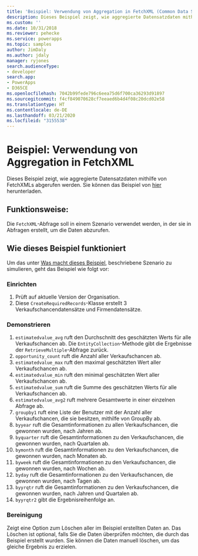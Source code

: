 ```yaml
---
title: 'Beispiel: Verwendung von Aggregation in FetchXML (Common Data Service) | Microsoft-Dokumentation'
description: Dieses Beispiel zeigt, wie aggregierte Datensatzdaten mithilfe von FetchXMLs abgerufen werden.
ms.custom: ''
ms.date: 10/31/2018
ms.reviewer: pehecke
ms.service: powerapps
ms.topic: samples
author: JimDaly
ms.author: jdaly
manager: ryjones
search.audienceType:
- developer
search.app:
- PowerApps
- D365CE
ms.openlocfilehash: 7042b99fede796c6eea75d6f700ca36293d91897
ms.sourcegitcommit: f4cf849070628cf7eeaed6b4d4f08c20dcd02e58
ms.translationtype: HT
ms.contentlocale: de-DE
ms.lasthandoff: 03/21/2020
ms.locfileid: "3155538"
---
```

# <a name="sample-use-aggregation-in-fetchxml"></a>Beispiel: Verwendung von Aggregation in FetchXML

<!-- https://docs.microsoft.com/dynamics365/customer-engagement/developer/org-service/sample-use-aggregation-fetchxml -->

Dieses Beispiel zeigt, wie aggregierte Datensatzdaten mithilfe von FetchXMLs abgerufen werden. Sie können das Beispiel von [hier](https://github.com/microsoft/PowerApps-Samples/tree/master/cds/orgsvc/C%23/UseAggregationInFetchXML) herunterladen.

## <a name="what-this-sample-does"></a>Funktionsweise:

Die `FetchXML`-Abfrage soll in einem Szenario verwendet werden, in der sie in Abfragen erstellt, um die Daten abzurufen.

## <a name="how-this-sample-works"></a>Wie dieses Beispiel funktioniert

Um das unter [Was macht dieses Beispiel](#what-this-sample-does), beschriebene Szenario zu simulieren, geht das Beispiel wie folgt vor:

### <a name="setup"></a>Einrichten

1. Prüft auf aktuelle Version der Organisation.
1. Diese `CreateRequiredRecords`-Klasse erstellt 3 Verkaufschancendatensätze und Firmendatensätze.

### <a name="demonstrate"></a>Demonstrieren

1. `estimatedvalue_avg` ruft den Durchschnitt des geschätzten Werts für alle Verkaufschancen ab. Die `EntityCollection`-Methode gibt die Ergebnisse der `RetrieveMultiple`-Abfrage zurück.
1. `opportunity_count` ruft die Anzahl aller Verkaufschancen ab.
1. `estimatedvalue_max` ruft den maximal geschätzten Wert aller Verkaufschancen ab.
1. `estimatedvalue_min` ruft den minimal geschätzten Wert aller Verkaufschancen ab.
1. `estimatedvalue_sum` ruft die Summe des geschätzten Werts für alle Verkaufschancen ab.
1. `estimatedvalue_avg2` ruft mehrere Gesamtwerte in einer einzelnen Abfrage ab.
1. `groupby1` ruft eine Liste der Benutzer mit der Anzahl aller Verkaufschancen, die sie besitzen, mithilfe von GroupBy ab.
1. `byyear` ruft die Gesamtinformationen zu allen Verkaufschancen, die gewonnen wurden, nach Jahren ab.
1. `byquarter` ruft die Gesamtinformationen zu den Verkaufschancen, die gewonnen wurden, nach Quartalen ab.
1. `bymonth` ruft die Gesamtinformationen zu den Verkaufschancen, die gewonnen wurden, nach Monaten ab.
1. `byweek` ruft die Gesamtinformationen zu den Verkaufschancen, die gewonnen wurden, nach Wochen ab.
1. `byday` ruft die Gesamtinformationen zu den Verkaufschancen, die gewonnen wurden, nach Tagen ab.
1. `byyrqtr` ruft die Gesamtinformationen zu den Verkaufschancen, die gewonnen wurden, nach Jahren und Quartalen ab.
1. `byyrqtr2` gibt die Ergebnisreihenfolge an. 


### <a name="clean-up"></a>Bereinigung

Zeigt eine Option zum Löschen aller im Beispiel erstellten Daten an. Das Löschen ist optional, falls Sie die Daten überprüfen möchten, die durch das Beispiel erstellt wurden. Sie können die Daten manuell löschen, um das gleiche Ergebnis zu erzielen.
